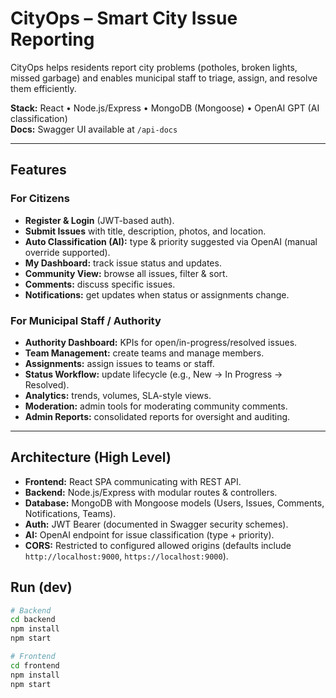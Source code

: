# CityOps – Smart City Issue Reporting

CityOps helps residents report city problems (potholes, broken lights, missed garbage) and enables municipal staff to triage, assign, and resolve them efficiently.

**Stack:** React • Node.js/Express • MongoDB (Mongoose) • OpenAI GPT (AI classification)  
**Docs:** Swagger UI available at `/api-docs`  

---

## Features

### For Citizens
- **Register & Login** (JWT-based auth).
- **Submit Issues** with title, description, photos, and location.
- **Auto Classification (AI):** type & priority suggested via OpenAI (manual override supported).
- **My Dashboard:** track issue status and updates.
- **Community View:** browse all issues, filter & sort.
- **Comments:** discuss specific issues.
- **Notifications:** get updates when status or assignments change.

### For Municipal Staff / Authority
- **Authority Dashboard:** KPIs for open/in-progress/resolved issues.
- **Team Management:** create teams and manage members.
- **Assignments:** assign issues to teams or staff.
- **Status Workflow:** update lifecycle (e.g., New → In Progress → Resolved).
- **Analytics:** trends, volumes, SLA-style views.
- **Moderation:** admin tools for moderating community comments.
- **Admin Reports:** consolidated reports for oversight and auditing.

---

## Architecture (High Level)
- **Frontend:** React SPA communicating with REST API.
- **Backend:** Node.js/Express with modular routes & controllers.
- **Database:** MongoDB with Mongoose models (Users, Issues, Comments, Notifications, Teams).
- **Auth:** JWT Bearer (documented in Swagger security schemes).
- **AI:** OpenAI endpoint for issue classification (type + priority).
- **CORS:** Restricted to configured allowed origins (defaults include `http://localhost:9000`, `https://localhost:9000`).

## Run (dev)
```bash
# Backend
cd backend
npm install
npm start

# Frontend
cd frontend
npm install
npm start
